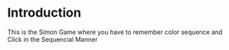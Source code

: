 <h1>Introduction</h1>

This is the Simon Game where you have to remember color sequence 
and Click in the Sequencial Manner 

